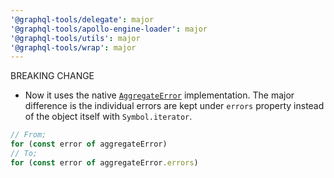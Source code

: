 ```yaml
---
'@graphql-tools/delegate': major
'@graphql-tools/apollo-engine-loader': major
'@graphql-tools/utils': major
'@graphql-tools/wrap': major
---
```


BREAKING CHANGE

- Now it uses the native [`AggregateError`](https://developer.mozilla.org/en-US/docs/Web/JavaScript/Reference/Global_Objects/AggregateError) implementation. The major difference is the individual errors are kept under `errors` property instead of the object itself with `Symbol.iterator`.

```js
// From;
for (const error of aggregateError)
// To;
for (const error of aggregateError.errors)
```

